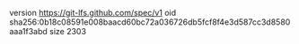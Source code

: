 version https://git-lfs.github.com/spec/v1
oid sha256:0b18c08591e008baacd60bc72a036726db5fcf8f4e3d587cc3d8580aaa1f3abd
size 2303
